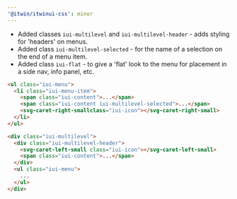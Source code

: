 ```yaml
---
'@itwin/itwinui-css': minor
---
```


- Added classes `iui-multilevel` and `iui-multilevel-header` - adds styling for 'headers' on menus.
- Added class `iui-multilevel-selected` - for the name of a selection on the end of a menu item.
- Added class `iui-flat` - to give a 'flat' look to the menu for placement in a side nav, info panel, etc.

```html
<ul class="iui-menu">
  <li class="iui-menu-item">
    <span class="iui-content">...</span>
    <span class="iui-content iui-multilevel-selected">...</span>
    <svg-caret-right-smallclass="iui-icon"></svg-caret-right-small>
  </li>
</ul>
```

```html
<div class="iui-multilevel">
  <div class="iui-multilevel-header">
    <svg-caret-left-small class="iui-icon"></svg-caret-left-small>
    <span class="iui-content">...</span>
  </div>
  <ul class="iui-menu">
    ...
  </ul>
</div>
```
